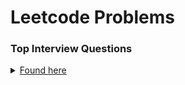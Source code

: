 # Leetcode Problems
### Top Interview Questions
<details>
  <summary>
  <a href="https://leetcode.com/problemset/top-interview-questions/">Found here</a>
  </summary>
  <ol>
    <li><a href="https://leetcode.com/problems/two-sum/">Two Sum</a> (<code>twoSum()</code>)</li>
  </ol>
</details>
